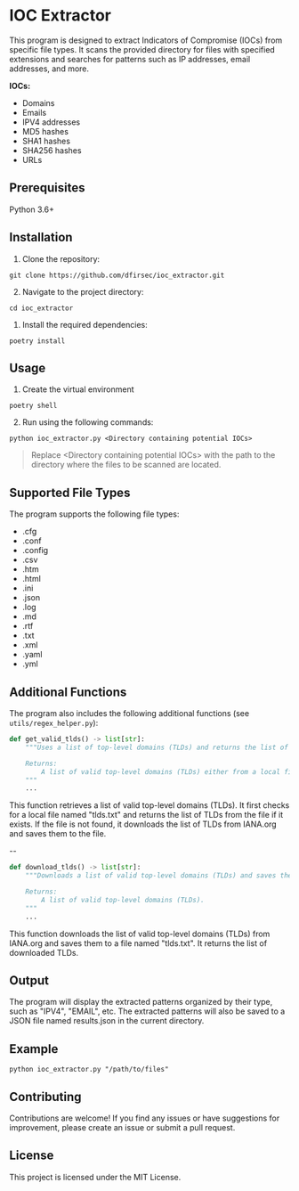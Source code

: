 # IOC Extractor

This program is designed to extract Indicators of Compromise (IOCs) from specific file types. It scans the provided directory for files with specified extensions and searches for patterns such as IP addresses, email addresses, and more.

**IOCs:**

- Domains
- Emails
- IPV4 addresses
- MD5 hashes
- SHA1 hashes
- SHA256 hashes
- URLs

## Prerequisites

Python 3.6+

## Installation

1. Clone the repository:

```text
git clone https://github.com/dfirsec/ioc_extractor.git
```

2. Navigate to the project directory:

```text
cd ioc_extractor
```

1. Install the required dependencies:

```text
poetry install
```

## Usage

1. Create the virtual environment

```text
poetry shell
```

2. Run using the following commands:

```text
python ioc_extractor.py <Directory containing potential IOCs>
```

> Replace \<Directory containing potential IOCs> with the path to the directory where the files to be scanned are located.

## Supported File Types

The program supports the following file types:

- .cfg
- .conf
- .config
- .csv
- .htm
- .html
- .ini
- .json
- .log
- .md
- .rtf
- .txt
- .xml
- .yaml
- .yml

## Additional Functions

The program also includes the following additional functions (see `utils/regex_helper.py`):

```python
def get_valid_tlds() -> list[str]:
    """Uses a list of top-level domains (TLDs) and returns the list of TLDs.

    Returns:
        A list of valid top-level domains (TLDs) either from a local file named "tlds.txt" or by downloading them from IANA.org if the file is not found.
    """
    ...
```

This function retrieves a list of valid top-level domains (TLDs). It first checks for a local file named "tlds.txt" and returns the list of TLDs from the file if it exists. If the file is not found, it downloads the list of TLDs from IANA.org and saves them to the file.

--

```python
def download_tlds() -> list[str]:
    """Downloads a list of valid top-level domains (TLDs) and saves them to a file.

    Returns:
        A list of valid top-level domains (TLDs).
    """
    ...
```

This function downloads the list of valid top-level domains (TLDs) from IANA.org and saves them to a file named "tlds.txt". It returns the list of downloaded TLDs.

## Output

The program will display the extracted patterns organized by their type, such as "IPV4", "EMAIL", etc.  The extracted patterns will also be saved to a JSON file named results.json in the current directory.

## Example

```text
python ioc_extractor.py "/path/to/files"
```

## Contributing

Contributions are welcome! If you find any issues or have suggestions for improvement, please create an issue or submit a pull request.

## License
This project is licensed under the MIT License.
